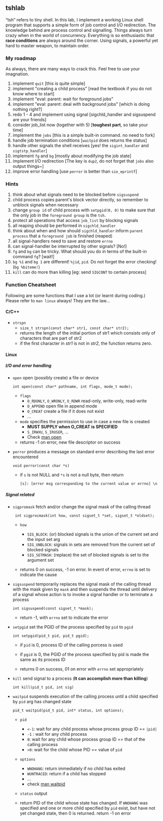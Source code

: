 ##  tshlab

“tsh” refers to tiny shell. In this lab, I implement a working Linux shell program that supports a simple form of job control and I/O redirection. The knowledge behind are process control and signalling. Things always turn crazy when in the world of concurrency. Everything is so enthusiastic that **race conditions** are always around the corner. Using signals, a powerful yet hard to master weapon, to maintain order.



### My roadmap

As always, there are many ways to crack this. Feel free to use your imagnation.

1. implement `quit` [this is quite simple]
2. implement "creating a child process" [read the textbook if you do not know where to start]
3. implement "eval: parent: wait for foreground jobs"
4. implement "eval: parent: deal with background jobs" [which is doing nothing right?]
5. redo 1 - 4 and implement using signal [sigchld_handler and sigsuspend are your friends]
6. consider job_list now (together with 5) [**toughest part**, so take your time]
7. implement the `jobs` [this is a simple built-in command. no need to fork]
8. handle job termination conditions [`waitpid` does returns the status]
9. handle other signals the shell receives [yes! the `sigint_handler` and `sigtstp_handler`]
10. implement `fg` and `bg` [mostly about modifying the job state]
11. implement I/O redirection [The key is  `dup2`, do not forget that `jobs` also output things~]
12. improve error handling [use `perror` is better than `sio_eprintf`]



### Hints

1. think about what signals need to be blocked before `sigsuspend`
2. child process copies parent's block vector directly, so remember to unblock signals when necessary
3. change `group id` of child process with `setpgid(0, 0)` to make sure that the only job in the `foreground group` is the `tsh`. 
4. protect all operations that access `job_list` by blocking signals 
5. all reaping should be performed in `sigchld_handler`
6. think about when and how should `sigchld_handler` inform `parent process` that a `foreground job` is finished (reaped)
7. all signal-handlers need to save and restore `errno`
8. can signal-handler be interrupted by other signals? [No!]
9. `fg` and `bg` can be tricky. What should you do in terms of the built-in command `fg`? [wait!]
10. `bg %1` and `bg 1` are different! `%jid`, `pid`. Do not forget the error checking! (`bg %biteme!`)
11. `kill` can do more than killing [eg: send `SIGCONT` to certain process]



### Function Cheatsheet

Following are some functions that I use a lot (or learnt during coding.) Please refer to `man linux` always! They are the law...

#### C/C++

* `strspn` 
  * `size_t strspn(const char* str1, const char* str2);`
  * returns the length of the initial portion of str1 which consists only of characters that are part of str2
  *  if the first character in *str1* is not in *str2*, the function returns zero.

#### Linux 

##### I/O and error handling

* `open`  open (possibly create) a file or device

  `int open(const char* pathname, int flags, mode_t mode);`

  * `flags`
    * `O_RDONLY`, `O_WRONLY`, `O_RDWR` read-only, write-only, read-write
    * `O_APPEND` open file in append mode
    * `O_CREAT` create a file if it does not exist
    * ...
  * `mode` specifies the permission to use in case a new file is created
    * **MUST SUPPLY when O_CREAT is SPECIFIED**
    * `S_IRWXU`, `S_IRUSER`, ...
    * Check [man open](https://linux.die.net/man/2/open)
  * returns -1 on error, new file descriptor on success

* `perror` produces a message on standard error describing the last error encountered

  `void perror(const char *s)`

  * if `s` is not NULL and `*s` is not a null byte, then return

    `[s]: [error msg corresponding to the current value or errno] \n`

##### Signal related

* `sigpromask` fetch and/or change the signal mask of the calling thread

  ` int sigprocmask(int how, const sigset_t *set, sigset_t *oldset);`

  * `how` 
    * `SIG_BLOCK`: (or) blocked signals is the union of the current set and the input set arg
    * `SIG_UNBLOCK`: signals in sets are removed from the current set of blocked signals
    * `SIG_SETMASK`: (replace) the set of blocked signals is set to the argument set

  * returns 0 on success, -1 on error. In event of error, `errno` is set to indicate the cause

* `sigsuspend` temporarily replaces the signal mask of the calling thread with the mask given by `mask` and then suspends the thread until delivery of a signal whose action is to invoke a signal handler or to terminate a process

  `int sigsuspend(const sigset_t *mask);`

  * return -1, with `errno` set to indicate the error

* `setpgid` set the PGID of the process specified by `pid` to `pgid`

  `int setpgid(pid_t pid, pid_t pgid);`

  * if `pid` is 0, process ID of the calling porcess is used
  * if `pgid` is 0, the PGID of the process specified by pid is made the same as its process ID

  * returns 0 on success, 01 on error with `errno` set appropriately

* `kill` send signal to a process (**It can accomplish more than killing**)

  `int kill(pid_t pid, int sig)`

* `waitpid` suspends execution of the calling process until a child specified by `pid` arg has changed state

  `pid_t waitpid(pid_t pid, int* status, int options);`

  * `pid`
    * `<-1`: wait for any child process whose process group ID == `|pid|`
    * `-1` : wait for any child process
    * `0`: wait for any child whose process group ID == that of the calling process
    * `>0`: wait for the child whose PID == value of `pid`
  * `options`
    * `WNOHANG`: return immediately if no child has exited
    * `WUNTRACED`: return if a child has stopped
    * ...
    * check [man waitpid](https://man7.org/linux/man-pages/man2/waitpid.2.html)
  * `status` output

  * return PID of the child whose state has changed. If `WNOHANG` was specified and one or more child specified by `pid` exist, but have not yet changed state, then 0 is returned. return -1 on error



